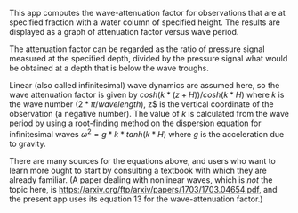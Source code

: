 This app computes the wave-attenuation factor for observations that are at
specified fraction with a water column of specified height. The results are
displayed as a graph of attenuation factor versus wave period.

The attenuation factor can be regarded as the ratio of pressure signal measured
at the specified depth, divided by the pressure signal what would be obtained
at a depth that is below the wave troughs.

Linear (also called infinitesimal) wave dynamics are assumed here, so the wave
attenuation factor is given by $cosh(k*(z+H))/cosh(k*H)$ where $k$ is the wave
number ($2*\pi/wavelength$), z$ is the vertical coordinate of the observation
(a negative number). The value of $k$ is calculated from the wave period by
using a root-finding method on the dispersion equation for infinitesimal waves
$\omega^2 = g*k*tanh(k*H)$ where $g$ is the acceleration due to gravity.

There are many sources for the equations above, and users who want to learn
more ought to start by consulting a textbook with which they are already
familiar.  (A paper dealing with nonlinear waves, which is *not* the topic
here, is https://arxiv.org/ftp/arxiv/papers/1703/1703.04654.pdf, and the
present app uses its equation 13 for the wave-attenuation factor.)
